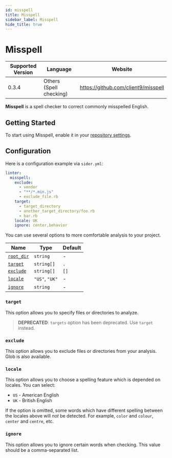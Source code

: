 ```yaml
---
id: misspell
title: Misspell
sidebar_label: Misspell
hide_title: true
---
```


# Misspell

| Supported Version | Language                | Website                             |
| ----------------- | ----------------------- | ----------------------------------- |
| 0.3.4             | Others (Spell checking) | https://github.com/client9/misspell |

**Misspell** is a spell checker to correct commonly misspelled English.

## Getting Started

To start using Misspell, enable it in your [repository settings](../../getting-started/repository-settings.md).

## Configuration

Here is a configuration example via `sider.yml`:

```yaml
linter:
  misspell:
    exclude:
      - vendor
      - "**/*.min.js"
      - exclude_file.rb
    target:
      - target_directory
      - another_target_directory/foo.rb
      - bar.rb
    locale: UK
    ignore: center,behavior
```

You can use several options to more comfortable analysis to your project.

| Name                                                                                  | Type           | Default |
| ------------------------------------------------------------------------------------- | -------------- | ------- |
| [`root_dir`](../../getting-started/custom-configuration.md#linteranalyzer_idroot_dir) | `string`       | -       |
| [`target`](#target)                                                                   | `string[]`     | `.`     |
| [`exclude`](#exclude)                                                                 | `string[]`     | `[]`    |
| [`locale`](#locale)                                                                   | `"US"`, `"UK"` | -       |
| [`ignore`](#ignore)                                                                   | `string`       | -       |

### `target`

This option allows you to specify files or directories to analyze.

> **DEPRECATED**: `targets` option has been deprecated. Use `target` instead.

### `exclude`

This option allows you to exclude files or directories from your analysis. Glob is also available.

### `locale`

This option allows you to choose a spelling feature which is depended on locales. You can select:

- `US` - American English
- `UK` - British English

If the option is omitted, some words which have different spelling between the locales above will _not_ be detected.
For example, `color` and `colour`, `center` and `centre`, etc.

### `ignore`

This option allows you to ignore certain words when checking. This value should be a comma-separated list.
